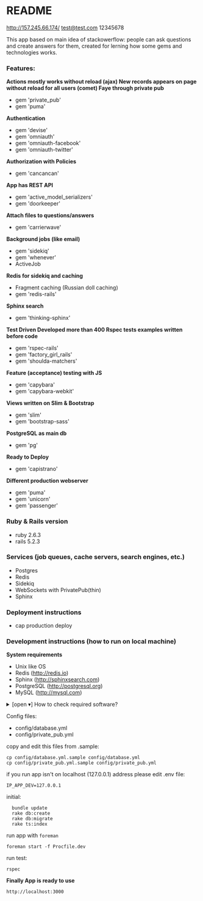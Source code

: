 # README
http://157.245.66.174/
test@test.com
12345678


This app based on main idea of stackowerflow: people can ask questions and create answers for them, created for lerning how some gems and technologies works.

### Features:

**Actions mostly works without reload (ajax) New records appears on page without reload for all users (comet) Faye through private pub**

  - gem 'private_pub'
  - gem 'puma'

**Authentication**

  - gem 'devise'
  - gem 'omniauth'
  - gem 'omniauth-facebook'
  - gem 'omniauth-twitter'

**Authorization with Policies**

  - gem 'cancancan'

**App has REST API**

  - gem 'active_model_serializers'
  - gem 'doorkeeper'

**Attach files to questions/answers**

  - gem 'carrierwave'

**Background jobs (like email)**

  - gem 'sidekiq'
  - gem 'whenever'
  - ActiveJob

**Redis for sidekiq and caching**

  - Fragment caching (Russian doll caching)
  - gem 'redis-rails'

**Sphinx search**

  - gem 'thinking-sphinx'

**Test Driven Developed more than 400 Rspec tests examples written before code**

  - gem 'rspec-rails'
  - gem 'factory_girl_rails'
  - gem 'shoulda-matchers'

**Feature (acceptance) testing with JS**

  - gem 'capybara'
  - gem 'capybara-webkit'

**Views written on Slim & Bootstrap**

  - gem 'slim'
  - gem 'bootstrap-sass'

**PostgreSQL as main db**

  - gem 'pg'

**Ready to Deploy**

  - gem 'capistrano'

**Different production webserver**
  
  - gem 'puma'
  - gem 'unicorn'
  - gem 'passenger'

### Ruby & Rails version

  - ruby 2.6.3
  - rails 5.2.3

### Services (job queues, cache servers, search engines, etc.)

  - Postgres
  - Redis
  - Sidekiq
  - WebSockets with PrivatePub(thin)
  - Sphinx

### Deployment instructions

  - cap production deploy

### Development instructions (how to run on local machine)

**System requirements** 

- Unix like OS
- Redis (http://redis.io)
- Sphinx (http://sphinxsearch.com)
- PostgreSQL (http://postgresql.org)
- MySQL (http://mysql.com)

<details>
  <summary>[open ▾] How to check required software?</summary>

```
$ type rvm
/home/USER/.rvm/bin/rvm

$ type redis-server
/usr/bin/redis-server

$ type searchd
/usr/bin/searchd

$ type psql
/usr/bin/psql

$ type mysql
/usr/bin/mysql
```

</details>

Config files:

  - config/database.yml
  - config/private_pub.yml

copy and edit this files from .sample:

```  
cp config/database.yml.sample config/database.yml
cp config/private_pub.yml.sample config/private_pub.yml
```  

if you run app isn't on localhost (127.0.0.1) address please edit .env file:

```
IP_APP_DEV=127.0.0.1
```

initial:

```
  bundle update
  rake db:create
  rake db:migrate
  rake ts:index
```

run app with `foreman`

```
foreman start -f Procfile.dev
```  

run test:
```
rspec
```  

**Finally App is ready to use**

```
http://localhost:3000
```
